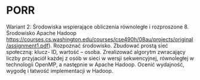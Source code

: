 # PORR
Wariant 2: Środowiska wspierające obliczenia równoległe i rozproszone
8. Środowisko Apache Hadoop
https://courses.cs.washington.edu/courses/cse490h/08au/projects/original/assignment1.pdf). Rozpoznać środowisko. Zbudować prostą sieć społeczną: klucz- ID, wartość – osoba. Zrealizować algorytm zwracający liczby przyjaciół każdej z osób w sieci w wersji sekwencyjnej, równoległej w technologii OpenMP, a następnie w Apache Hadoop. Ocenić wydajność, wygodę i łatwość implementacji w Hadoop.
